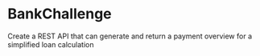 # BankChallenge
Create a REST API that can generate and return a payment overview for a simplified loan calculation
